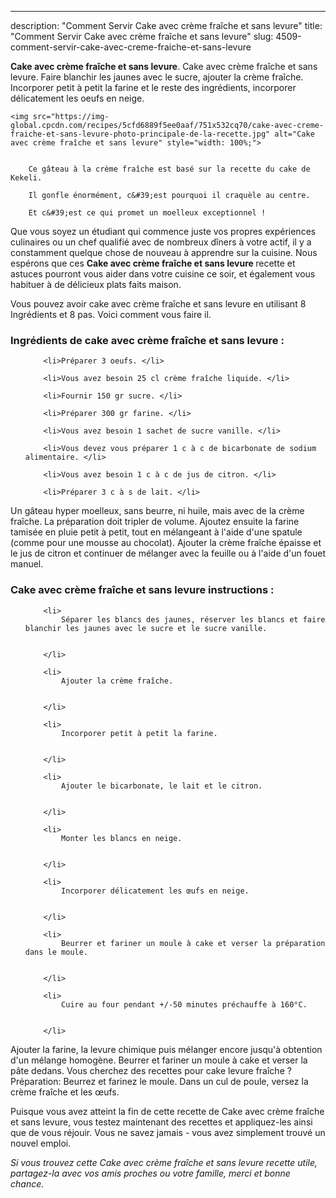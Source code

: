 ---
description: "Comment Servir Cake avec crème fraîche et sans levure"
title: "Comment Servir Cake avec crème fraîche et sans levure"
slug: 4509-comment-servir-cake-avec-creme-fraiche-et-sans-levure

<p>
	<strong>Cake avec crème fraîche et sans levure</strong>. 
	Cake avec crème fraîche et sans levure. Faire blanchir les jaunes avec le sucre, ajouter la crème fraîche. Incorporer petit à petit la farine et le reste des ingrédients, incorporer délicatement les oeufs en neige.
</p>
<p>
	
	<img src="https://img-global.cpcdn.com/recipes/5cfd6889f5ee0aaf/751x532cq70/cake-avec-creme-fraiche-et-sans-levure-photo-principale-de-la-recette.jpg" alt="Cake avec crème fraîche et sans levure" style="width: 100%;">
	
	
		Ce gâteau à la crème fraîche est basé sur la recette du cake de Kekeli.
	
		Il gonfle énormément, c&#39;est pourquoi il craquèle au centre.
	
		Et c&#39;est ce qui promet un moelleux exceptionnel !
	
</p>

Que vous soyez un étudiant qui commence juste vos propres expériences culinaires ou un chef qualifié avec de nombreux dîners à votre actif, il y a constamment quelque chose de nouveau à apprendre sur la cuisine. Nous espérons que ces <strong> Cake avec crème fraîche et sans levure </strong> recette et astuces pourront vous aider dans votre cuisine ce soir, et également vous habituer à de délicieux plats faits maison.

<!--inarticleads1-->

Vous pouvez avoir cake avec crème fraîche et sans levure en utilisant 8 Ingrédients et 8 pas. Voici comment vous faire il.

<h3>Ingrédients de cake avec crème fraîche et sans levure :</h3>

<ol>
	
		<li>Préparer 3 oeufs. </li>
	
		<li>Vous avez besoin 25 cl crème fraîche liquide. </li>
	
		<li>Fournir 150 gr sucre. </li>
	
		<li>Préparer 300 gr farine. </li>
	
		<li>Vous avez besoin 1 sachet de sucre vanille. </li>
	
		<li>Vous devez vous préparer 1 c à c de bicarbonate de sodium alimentaire. </li>
	
		<li>Vous avez besoin 1 c à c de jus de citron. </li>
	
		<li>Préparer 3 c à s de lait. </li>
	
</ol>

Un gâteau hyper moelleux, sans beurre, ni huile, mais avec de la crème fraîche. La préparation doit tripler de volume. Ajoutez ensuite la farine tamisée en pluie petit à petit, tout en mélangeant à l&#39;aide d&#39;une spatule (comme pour une mousse au chocolat). Ajouter la crème fraîche épaisse et le jus de citron et continuer de mélanger avec la feuille ou à l&#39;aide d&#39;un fouet manuel. 

<!--inarticleads2-->

<h3>Cake avec crème fraîche et sans levure instructions :</h3>

<ol>
	
		<li>
			Séparer les blancs des jaunes, réserver les blancs et faire blanchir les jaunes avec le sucre et le sucre vanille.
			
			
		</li>
	
		<li>
			Ajouter la crème fraîche.
			
			
		</li>
	
		<li>
			Incorporer petit à petit la farine.
			
			
		</li>
	
		<li>
			Ajouter le bicarbonate, le lait et le citron.
			
			
		</li>
	
		<li>
			Monter les blancs en neige.
			
			
		</li>
	
		<li>
			Incorporer délicatement les œufs en neige.
			
			
		</li>
	
		<li>
			Beurrer et fariner un moule à cake et verser la préparation dans le moule.
			
			
		</li>
	
		<li>
			Cuire au four pendant +/-50 minutes préchauffe à 160°C.
			
			
		</li>
	
</ol>

Ajouter la farine, la levure chimique puis mélanger encore jusqu&#39;à obtention d&#39;un mélange homogène. Beurrer et fariner un moule à cake et verser la pâte dedans. Vous cherchez des recettes pour cake levure fraîche ? Préparation: Beurrez et farinez le moule. Dans un cul de poule, versez la crème fraîche et les œufs. 

<!--inarticleads1-->

<p>
Puisque vous avez atteint la fin de cette recette de Cake avec crème fraîche et sans levure, vous testez maintenant des recettes et appliquez-les ainsi que de vous réjouir. Vous ne savez jamais - vous avez simplement trouvé un nouvel emploi.
</p>

<p>
<i>Si vous trouvez cette Cake avec crème fraîche et sans levure recette utile, partagez-la avec vos amis proches ou votre famille, merci et bonne chance.</i>
</p>

